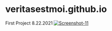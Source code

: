 # veritasestmoi.github.io
First Project 8.22.2021
<a href="https://ibb.co/bBMzRJn"><img src="https://i.ibb.co/LtXnh5f/Screenshot-11.png" alt="Screenshot-11" border="0"></a>
